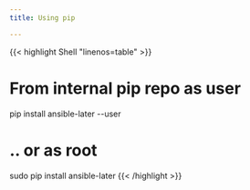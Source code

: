 ```yaml
---
title: Using pip

---
```


{{< highlight Shell "linenos=table" >}}
# From internal pip repo as user
pip install ansible-later --user

# .. or as root
sudo pip install ansible-later
{{< /highlight >}}

